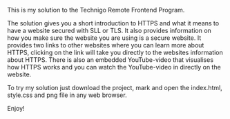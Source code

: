This is my solution to the Technigo Remote Frontend Program.

The solution gives you a short introduction to HTTPS and what it means to have a website secured with SLL or TLS. It also provides information on how you make sure the website you are using is a secure website. It provides two links to other websites where you can learn more about HTTPS, clicking on the link will take you directly to the websites information about HTTPS. There is also an embedded YouTube-video that visualises how HTTPS works and you can watch the YouTube-video in directly on the website.

To try my solution just download the project, mark and open the index.html, style.css and png file in any web browser. 

Enjoy! 
